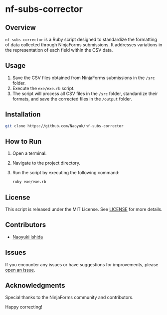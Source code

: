 # nf-subs-corrector

## Overview

`nf-subs-corrector` is a Ruby script designed to standardize the formatting of data collected through NinjaForms submissions. It addresses variations in the representation of each field within the CSV data.

## Usage

1. Save the CSV files obtained from NinjaForms submissions in the `/src` folder.
2. Execute the `exe/exe.rb` script.
3. The script will process all CSV files in the `/src` folder, standardize their formats, and save the corrected files in the `/output` folder.

## Installation
```bash
git clone https://github.com/Naoyuk/nf-subs-corrector
```

## How to Run

1. Open a terminal.
2. Navigate to the project directory.
3. Run the script by executing the following command:

    ```bash
    ruby exe/exe.rb
    ```

## License

This script is released under the MIT License. See [LICENSE](LICENSE) for more details.

## Contributors

- [Naoyuki Ishida](https://naoyuki-ishida.com)

## Issues

If you encounter any issues or have suggestions for improvements, please [open an issue](https://github.com/Naoyuk/nf-subs-corrector/issues).

## Acknowledgments

Special thanks to the NinjaForms community and contributors.

Happy correcting!
